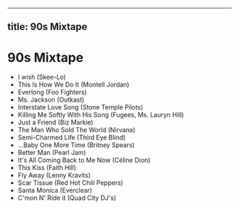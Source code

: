 <!--
 * @Author: ylyu
 * @Date: 2021-12-06 17:03:37
 * @LastEditors: ylyu
 * @LastEditTime: 2021-12-06 17:03:54
 * @Description: 90s Mixtape
-->

---

## title: 90s Mixtape

# 90s Mixtape

- I wish (Skee-Lo)
- This Is How We Do It (Montell Jordan)
- Everlong (Foo Fighters)
- Ms. Jackson (Outkast)
- Interstate Love Song (Stone Temple Pilots)
- Killing Me Softly With His Song (Fugees, Ms. Lauryn Hill)
- Just a Friend (Biz Markie)
- The Man Who Sold The World (Nirvana)
- Semi-Charmed Life (Third Eye Blind)
- ...Baby One More Time (Britney Spears)
- Better Man (Pearl Jam)
- It's All Coming Back to Me Now (Céline Dion)
- This Kiss (Faith Hill)
- Fly Away (Lenny Kravits)
- Scar Tissue (Red Hot Chili Peppers)
- Santa Monica (Everclear)
- C'mon N' Ride it (Quad City DJ's)
